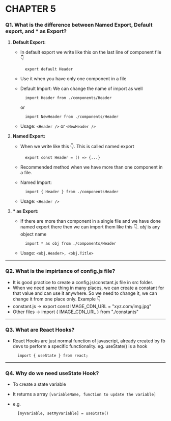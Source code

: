 # CHAPTER 5
### Q1. What is the difference between Named Export, Default export, and * as Export?
1) **Default Export:** 
    - In default export we write like this on the last line of component file 👇
    
            export default Header

    - Use it when you have only one component in a file
    - Default Import: We can change the name of import as well

            import Header from ./components/Header
        
        or

            import NewHeader from ./components/Header
    - Usage: `<Header />` or `<NewHeader />`
2)  **Named Export:**
    - When we write like this 👇. This is called named export  

            export const Header = () => {...}

    - Recommended method when we have more than one component in a file. 
    - Named Import: 

            import { Header } from ./componentsHeader
    - Usage: `<Header />`
3) **\* as Export:**
    - If there are more than component in a single file and we have done named export there then we can import them like this 👇.  _obj_ is any object name

            import * as obj from ./components/Header
    - Usage: `<obj.Header>, <obj.Title>`
---
### Q2. What is the impirtance of config.js file?
- It is good practice to create a config.js/constant.js file in src folder.
- When we need same thing in many places, we can create a constant for that value and can use it anywhere. So we need to change it, we can change it from one place only. Example 👇
- constant.js -> export const IMAGE_CDN_URL = "xyz.com/img.jpg"
- Other files -> import { IMAGE_CDN_URL } from "./constants"
---
### Q3. What are React Hooks?
- React Hooks are just normal function of javascript, already created by fb devs to perform a specific functionality. eg. useState() is a hook

        import { useState } from react;
---
### Q4. Why do we need useState Hook?
- To create a state variable
- It returns a array `[variableName, function to update the variable]`
- e.g.

        [myVariable, setMyVariable] = useState()
